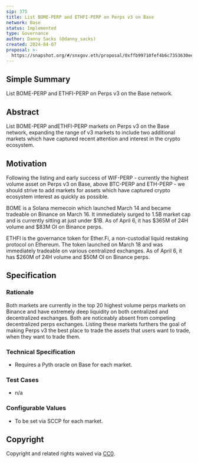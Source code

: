 ```yaml
---
sip: 375
title: List BOME-PERP and ETHFI-PERP on Perps v3 on Base
network: Base
status: Implemented
type: Governance
author: Danny Sacks (@danny_sacks)
created: 2024-04-07
proposal: >-
  https://snapshot.org/#/snxgov.eth/proposal/0xffb99710fef4b6c7353630ee9c0dd29ed10f76a45d722230064c6bf1ce33c693
---
```


## Simple Summary

List BOME-PERP and ETHFI-PERP on Perps v3 on the Base network.

## Abstract

List BOME-PERP andETHFI-PERP markets on Perps v3 on the Base network, expanding the range of v3 markets to include two additional markets which have captured recent attention and interest in the crypto ecosystem. 

## Motivation

Following the listing and early success of WIF-PERP - currently the highest volume asset on Perps v3 on Base, above BTC-PERP and ETH-PERP - we should strive to add markets for assets which have captured crypto ecosystem interest as quickly as possible. 

BOME is a Solana memecoin which launched March 14 and became tradeable on Binance on March 16. It immediately surged to 1.5B market cap and is currently sitting at just under $1B. As of April 6, it has $365M of 24H volume and $83M OI on Binance perps.

ETHFI is the governance token for Ether.Fi, a non-custodial liquid restaking protocol on Ethereum. The token launched on March 18 and was immediately tradeable on various centralized exchanges. As of April 6, it has $260M of 24H volume and $50M OI on Binance perps.

## Specification

### Rationale

Both markets are currently in the top 20 highest volume perps markets on Binance and have extremely deep liquidity on both centralized and decentralized exchanges. Both are noticeably absent from competing decentralized perps exchanges. Listing these markets furthers the goal of making Perps v3 the best place to trade the assets that users want to trade, when they want to trade them. 

### Technical Specification

- Requires a Pyth oracle on Base for each market.

### Test Cases

- n/a

### Configurable Values

- To be set via SCCP for each market.

## Copyright

Copyright and related rights waived via [CC0](https://creativecommons.org/publicdomain/zero/1.0/).